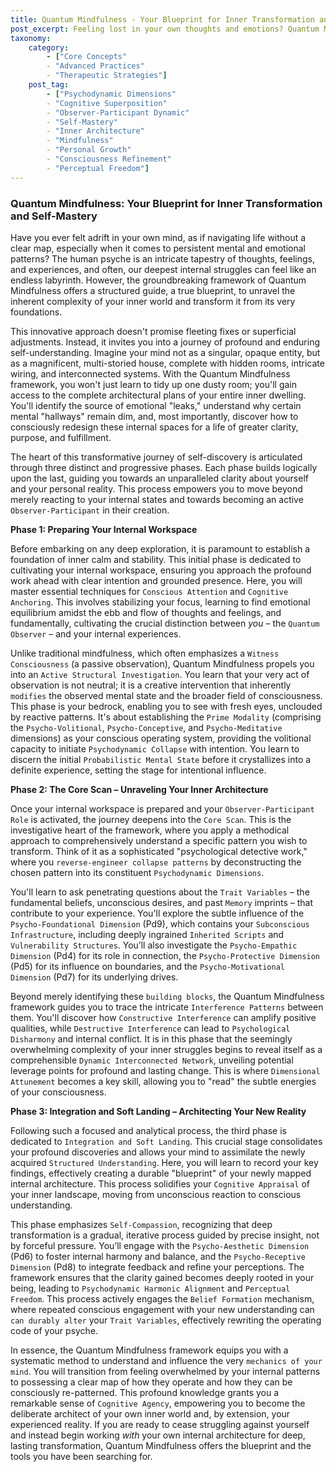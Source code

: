 ```yaml
---
title: Quantum Mindfulness - Your Blueprint for Inner Transformation and Self-Mastery
post_excerpt: Feeling lost in your own thoughts and emotions? Quantum Mindfulness offers a revolutionary framework to understand your inner world not as a chaotic maze, but as a structured, dynamic system. This approach provides a practical blueprint to navigate your psyche, transform limiting patterns, and consciously architect a more fulfilling reality.
taxonomy:
    category:
        - ["Core Concepts"
        - "Advanced Practices"
        - "Therapeutic Strategies"]
    post_tag:
        - ["Psychodynamic Dimensions"
        - "Cognitive Superposition"
        - "Observer-Participant Dynamic"
        - "Self-Mastery"
        - "Inner Architecture"
        - "Mindfulness"
        - "Personal Growth"
        - "Consciousness Refinement"
        - "Perceptual Freedom"]
---
```

### Quantum Mindfulness: Your Blueprint for Inner Transformation and Self-Mastery

Have you ever felt adrift in your own mind, as if navigating life without a clear map, especially when it comes to persistent mental and emotional patterns? The human psyche is an intricate tapestry of thoughts, feelings, and experiences, and often, our deepest internal struggles can feel like an endless labyrinth. However, the groundbreaking framework of Quantum Mindfulness offers a structured guide, a true blueprint, to unravel the inherent complexity of your inner world and transform it from its very foundations.

This innovative approach doesn't promise fleeting fixes or superficial adjustments. Instead, it invites you into a journey of profound and enduring self-understanding. Imagine your mind not as a singular, opaque entity, but as a magnificent, multi-storied house, complete with hidden rooms, intricate wiring, and interconnected systems. With the Quantum Mindfulness framework, you won't just learn to tidy up one dusty room; you'll gain access to the complete architectural plans of your entire inner dwelling. You'll identify the source of emotional "leaks," understand why certain mental "hallways" remain dim, and, most importantly, discover how to consciously redesign these internal spaces for a life of greater clarity, purpose, and fulfillment.

The heart of this transformative journey of self-discovery is articulated through three distinct and progressive phases. Each phase builds logically upon the last, guiding you towards an unparalleled clarity about yourself and your personal reality. This process empowers you to move beyond merely reacting to your internal states and towards becoming an active `Observer-Participant` in their creation.

**Phase 1: Preparing Your Internal Workspace**

Before embarking on any deep exploration, it is paramount to establish a foundation of inner calm and stability. This initial phase is dedicated to cultivating your internal workspace, ensuring you approach the profound work ahead with clear intention and grounded presence. Here, you will master essential techniques for `Conscious Attention` and `Cognitive Anchoring`. This involves stabilizing your focus, learning to find emotional equilibrium amidst the ebb and flow of thoughts and feelings, and fundamentally, cultivating the crucial distinction between *you* – the `Quantum Observer` – and your internal experiences.

Unlike traditional mindfulness, which often emphasizes a `Witness Consciousness` (a passive observation), Quantum Mindfulness propels you into an `Active Structural Investigation`. You learn that your very act of observation is not neutral; it is a creative intervention that inherently `modifies` the observed mental state and the broader field of consciousness. This phase is your bedrock, enabling you to see with fresh eyes, unclouded by reactive patterns. It's about establishing the `Prime Modality` (comprising the `Psycho-Volitional`, `Psycho-Conceptive`, and `Psycho-Meditative` dimensions) as your conscious operating system, providing the volitional capacity to initiate `Psychodynamic Collapse` with intention. You learn to discern the initial `Probabilistic Mental State` before it crystallizes into a definite experience, setting the stage for intentional influence.

**Phase 2: The Core Scan – Unraveling Your Inner Architecture**

Once your internal workspace is prepared and your `Observer-Participant Role` is activated, the journey deepens into the `Core Scan`. This is the investigative heart of the framework, where you apply a methodical approach to comprehensively understand a specific pattern you wish to transform. Think of it as a sophisticated "psychological detective work," where you `reverse-engineer collapse patterns` by deconstructing the chosen pattern into its constituent `Psychodynamic Dimensions`.

You'll learn to ask penetrating questions about the `Trait Variables` – the fundamental beliefs, unconscious desires, and past `Memory` imprints – that contribute to your experience. You'll explore the subtle influence of the `Psycho-Foundational Dimension` (Pd9), which contains your `Subconscious Infrastructure`, including deeply ingrained `Inherited Scripts` and `Vulnerability Structures`. You’ll also investigate the `Psycho-Empathic Dimension` (Pd4) for its role in connection, the `Psycho-Protective Dimension` (Pd5) for its influence on boundaries, and the `Psycho-Motivational Dimension` (Pd7) for its underlying drives.

Beyond merely identifying these `building blocks`, the Quantum Mindfulness framework guides you to trace the intricate `Interference Patterns` between them. You'll discover how `Constructive Interference` can amplify positive qualities, while `Destructive Interference` can lead to `Psychological Disharmony` and internal conflict. It is in this phase that the seemingly overwhelming complexity of your inner struggles begins to reveal itself as a comprehensible `Dynamic Interconnected Network`, unveiling potential leverage points for profound and lasting change. This is where `Dimensional Attunement` becomes a key skill, allowing you to "read" the subtle energies of your consciousness.

**Phase 3: Integration and Soft Landing – Architecting Your New Reality**

Following such a focused and analytical process, the third phase is dedicated to `Integration and Soft Landing`. This crucial stage consolidates your profound discoveries and allows your mind to assimilate the newly acquired `Structured Understanding`. Here, you will learn to record your key findings, effectively creating a durable "blueprint" of your newly mapped internal architecture. This process solidifies your `Cognitive Appraisal` of your inner landscape, moving from unconscious reaction to conscious understanding.

This phase emphasizes `Self-Compassion`, recognizing that deep transformation is a gradual, iterative process guided by precise insight, not by forceful pressure. You’ll engage with the `Psycho-Aesthetic Dimension` (Pd6) to foster internal harmony and balance, and the `Psycho-Receptive Dimension` (Pd8) to integrate feedback and refine your perceptions. The framework ensures that the clarity gained becomes deeply rooted in your being, leading to `Psychodynamic Harmonic Alignment` and `Perceptual Freedom`. This process actively engages the `Belief Formation` mechanism, where repeated conscious engagement with your new understanding can `can durably alter` your `Trait Variables`, effectively rewriting the operating code of your psyche.

In essence, the Quantum Mindfulness framework equips you with a systematic method to understand and influence the very `mechanics of your mind`. You will transition from feeling overwhelmed by your internal patterns to possessing a clear map of how they operate and how they can be consciously re-patterned. This profound knowledge grants you a remarkable sense of `Cognitive Agency`, empowering you to become the deliberate architect of your own inner world and, by extension, your experienced reality. If you are ready to cease struggling against yourself and instead begin working *with* your own internal architecture for deep, lasting transformation, Quantum Mindfulness offers the blueprint and the tools you have been searching for.